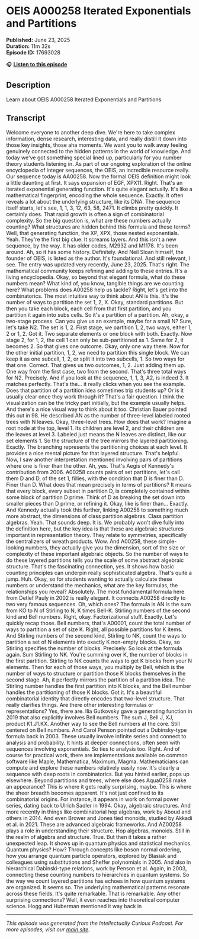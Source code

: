 # OEIS A000258 Iterated Exponentials and Partitions

**Published:** June 23, 2025  
**Duration:** 11m 32s  
**Episode ID:** 17693028

🎧 **[Listen to this episode](https://intellectuallycurious.buzzsprout.com/2529712/episodes/17693028-oeis-a000258-iterated-exponentials-and-partitions)**

## Description

Learn about OEIS A000258 Iterated Exponentials and Partitions

## Transcript

Welcome everyone to another deep dive. We're here to take complex information, dense research, interesting data, and really distill it down into those key insights, those aha moments. We want you to walk away feeling genuinely connected to the hidden patterns in the world of knowledge. And today we've got something special lined up, particularly for you number theory students listening in. As part of our ongoing exploration of the online encyclopedia of integer sequences, the OEIS, an incredible resource really. Our sequence today is AA00258. Now the formal OEIS definition might look a little daunting at first. It says expansion of EGF, XPX11. Right. That's an iterated exponential generating function. It's quite elegant actually. It's like a mathematical fingerprint, encoding the whole sequence. Exactly. It often reveals a lot about the underlying structure, like its DNA. The sequence itself starts, let's see, 1, 1, 3, 12, 63, 58, 2471. It climbs pretty quickly. It certainly does. That rapid growth is often a sign of combinatorial complexity. So the big question is, what are these numbers actually counting? What structures are hidden behind this formula and these terms? Well, that generating function, the XP, XPX, those nested exponentials. Yeah. They're the first big clue. It screams layers. And this isn't a new sequence, by the way. It has older codes, M2932 and M1178. It's been around. Ah, so it has some history. Definitely. And Neil Sloan himself, the founder of OEIS, is listed as the author. It's foundational. And still relevant, I see. The entry was updated very recently, June 23, 2025. That's right. The mathematical community keeps refining and adding to these entries. It's a living encyclopedia. Okay, so beyond that elegant formula, what do these numbers mean? What kind of, you know, tangible things are we counting here? What problems does A00258 help us tackle? Right, let's get into the combinatorics. The most intuitive way to think about AN is this. It's the number of ways to partition the set 1, 2, X. Okay, standard partitions. But then you take each block, each cell from that first partition, and you partition it again into subs cells. So it's a partition of a partition. Ah, okay, a two-stage process. Can you give us an example, maybe for a small N? Sure, let's take N2. The set is 1, 2. First stage, we partition 1, 2, two ways, either 1, 2 or 1, 2. Got it. Two separate elements or one block with both. Exactly. Now stage 2, for 1, 2, the cell 1 can only be sub-partitioned as 1. Same for 2, it becomes 2. So that gives one outcome. Okay, only one way there. Now for the other initial partition, 1, 2, we need to partition this single block. We can keep it as one subcell, 1, 2, or split it into two subcells, 1. So two ways for that one. Correct. That gives us two outcomes, 1, 2. Just adding them up. One way from the first case, two from the second. That's three total ways for N2. Precisely. And if you look at the sequence, 1, 1, 3, A2, is indeed 3. It matches perfectly. That's the... it really clicks when you see the example. Does that partition of a partition idea sometimes trip students up? Or is it usually clear once they work through it? That's a fair question. I think the visualization can be the tricky part initially, but the example usually helps. And there's a nice visual way to think about it too. Christian Bauer pointed this out in 98. He described AN as the number of three-level labeled rooted trees with N leaves. Okay, three-level trees. How does that work? Imagine a root node at the top, level 1. Its children are level 2, and their children are the leaves at level 3. Labeled just means the N leaves are distinct, like our set elements 1. So the structure of the tree mirrors the layered partitioning. Exactly. The branching represents the partitioning choices at each level. It provides a nice mental picture for that layered structure. That's helpful. Now, I saw another interpretation mentioned involving pairs of partitions where one is finer than the other. Ah, yes. That's Aegis of Kennedy's contribution from 2006. A00258 counts pairs of set partitions, let's call them D and D, of the set 1, fillies, with the condition that D is finer than D. Finer than D. What does that mean precisely in terms of partitions? It means that every block, every subset in partition D, is completely contained within some block of partition D prime. Think of D as breaking the set down into smaller pieces than D prime, or refining it. Okay, like is finer than... Exactly. And Kennedy actually took this further, linking A00258 to something much more abstract, the dimensions of class partition algebras. Class partition algebras. Yeah. That sounds deep. It is. We probably won't dive fully into the definition here, but the key idea is that these are algebraic structures important in representation theory. They relate to symmetries, specifically the centralizers of wreath products. Wow. And A00258, these simple-looking numbers, they actually give you the dimension, sort of the size or complexity of these important algebraic objects. So the number of ways to do these layered partitions tells you the scale of some abstract algebraic structure. That's the fascinating connection, yes. It shows how basic counting principles can underpin really sophisticated algebra. That's quite a jump. Huh. Okay, so for students wanting to actually calculate these numbers or understand the mechanics, what are the key formulas, the relationships you reveal? Absolutely. The most fundamental formula here from Detlef Pauly in 2002 is really elegant. It connects A00258 directly to two very famous sequences. Oh, which ones? The formula is AN is the sum from KO to N of Stirling to N, K times Bell-K. Stirling numbers of the second kind and Bell numbers. Right, okay. Factorizational stuff. Exactly. Let's quickly recap those. Bell numbers, that's A00001, count the total number of ways to partition a set of size K. Right, all possible partitions for K items. And Stirling numbers of the second kind, Stirling to NK, count the ways to partition a set of N elements into exactly K non-empty blocks. Okay, so Stirling specifies the number of blocks. Precisely. So look at the formula again. Sum Stirling to NK. You're summing over K, the number of blocks in the first partition. Stirling to NK counts the ways to get K blocks from your N elements. Then for each of those ways, you multiply by Bell, which is the number of ways to structure or partition those K blocks themselves in the second stage. Ah, it perfectly mirrors the partition of a partition idea. The Stirling number handles the first partition into K blocks, and the Bell number handles the partitioning of those K blocks. Got it. It's a beautiful combinatorial identity that directly encodes that two-level structure. That really clarifies things. Are there other interesting formulas or representations? Yes, there are. Ilia Gutkovsky gave a generating function in 2019 that also explicitly involves Bell numbers. The sum J, Bell J, XJ, product K1.J1.KX. Another way to see the Bell numbers at the core. Still centered on Bell numbers. And Carol Penson pointed out a Dubinsky-type formula back in 2003. These usually involve infinite series and connect to analysis and probability. It hints at deeper connections, often seen with sequences involving exponentials. So ties to analysis too. Right. And of course for practical work, there are implementations available on common software like Maple, Mathematica, Maximum, Magma. Mathematicians can compute and explore these numbers relatively easily now. It's clearly a sequence with deep roots in combinatorics. But you hinted earlier, pops up elsewhere. Beyond partitions and trees, where else does Aqua0258 make an appearance? This is where it gets really surprising, maybe. This is where the sheer breadth becomes apparent. It's not just confined to its combinatorial origins. For instance, it appears in work on formal power series, dating back to Ulrich Sadler in 1994. Okay, algebraic structures. And more recently in things like combinatorial hop algebras, work by Aboud and others in 2014. And even Brower and Jones tied monoids, studied by Akkadi et al. in 2021. These are advanced algebraic frameworks. And AZ00258 plays a role in understanding their structure. Hop algebras, monoids. Still in the realm of algebra and structure. True. But then it takes a rather unexpected leap. It shows up in quantum physics and statistical mechanics. Quantum physics? How? Through concepts like boson normal ordering, how you arrange quantum particle operators, explored by Blasiak and colleagues using substitutions and Sheffer polynomials in 2005. And also in hierarchical Dabinski-type relations, work by Penson et al. Again, in 2003, connecting these counting numbers to hierarchies in quantum systems. So the way we count layered partitions has echoes in how quantum systems are organized. It seems so. The underlying mathematical patterns resonate across these fields. It's quite remarkable. That is remarkable. Any other surprising connections? Well, it even reaches into theoretical computer science. Hogg and Huberman mentioned it way back in 

---
*This episode was generated from the Intellectually Curious Podcast. For more episodes, visit our [main site](https://intellectuallycurious.buzzsprout.com).*
